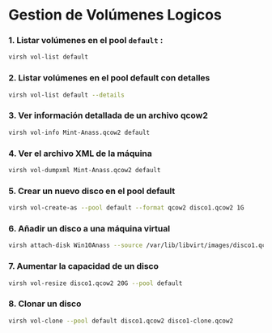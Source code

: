# Gestion de Volúmenes Logicos


### 1. Listar volúmenes en el pool `default` : 

```bash
virsh vol-list default
```

### 2. Listar volúmenes en el pool default con detalles

```bash
virsh vol-list default --details
```

### 3. Ver información detallada de un archivo qcow2

```bash
virsh vol-info Mint-Anass.qcow2 default
```

### 4. Ver el archivo XML de la máquina

```bash
virsh vol-dumpxml Mint-Anass.qcow2 default
```

### 5. Crear un nuevo disco en el pool default

```bash
virsh vol-create-as --pool default --format qcow2 disco1.qcow2 1G
```

### 6. Añadir un disco a una máquina virtual

```bash
virsh attach-disk Win10Anass --source /var/lib/libvirt/images/disco1.qcow2 vdb --persistent --subdriver qcow2

```

### 7. Aumentar la capacidad de un disco

```bash
virsh vol-resize disco1.qcow2 20G --pool default
```

### 8. Clonar un disco


```bash
virsh vol-clone --pool default disco1.qcow2 disco1-clone.qcow2

```

